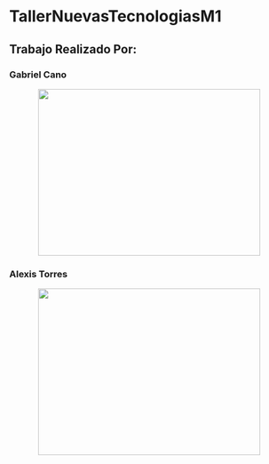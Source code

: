 # TallerNuevasTecnologiasM1


## Trabajo Realizado Por:

### Gabriel Cano
<p align="center"> 
<img src="https://pbs.twimg.com/media/DbLDcyKUwAAnCVk.jpg" width="400" height="300"
</p> 

### Alexis Torres
<p align="center"> 
<img src="[https://pbs.twimg.com/media/DbLDcyKUwAAnCVk.jpg](https://pics.me.me/thumb_alabad-al-enano-de-boca-44613390.png)" width="400" height="300"
</p> 
